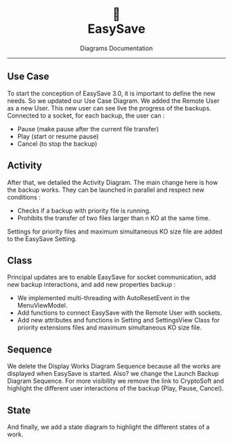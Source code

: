 <h1 align="center">💾</br>EasySave</h1>
<p align="center">
  Diagrams Documentation
</p>


---
## Use Case
To start the conception of EasySave 3.0, it is important to define the new needs. So we updated our Use Case Diagram. We added the Remote User as a new User. This new user can see live the progress of the backups. Connected to a socket, for each backup, the user can :
* Pause (make pause after the current file transfer)
* Play (start or resume pause)
* Cancel (to stop the backup)


## Activity 
After that, we detailed the Activity Diagram. The main change here is how the backup works. They can be launched in parallel and respect new conditions :
* Checks if a backup with priority file is running.
* Prohibits the transfer of two files larger than n KO at the same time.

Settings for priority files and maximum simultaneous KO size file are added to the EasySave Setting.


## Class
Principal updates are to enable EasySave for socket communication, add new backup interactions, and add new properties backup : 
* We implemented multi-threading with AutoResetEvent in the MenuViewModel.
* Add functions to connect EasySave with the Remote User with sockets.
* Add new attributes and functions in Setting and SettingsView Class for priority extensions files and maximum simultaneous KO size file.
 

## Sequence
We delete the Display Works Diagram Sequence because all the works are displayed when EasySave is started.
Also? we change the Launch Backup Diagram Sequence. For more visibility we remove the link to CryptoSoft and highlight the different user interactions of the backup (Play, Pause, Cancel).


## State
And finally, we add a state diagram to highlight the different states of a work.
